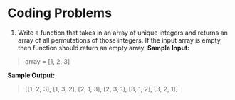 # Coding Problems

1. Write a function that takes in an array of unique integers and returns an array of all permutations of those integers. If the input array is empty, then function should return an empty array.
**Sample Input:**
>array = [1, 2, 3]

**Sample Output:**
>[[1, 2, 3], [1, 3, 2], [2, 1, 3], [2, 3, 1], [3, 1, 2], [3, 2, 1]]
